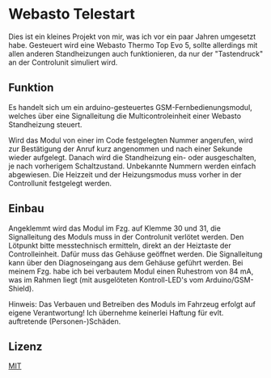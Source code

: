 # Webasto Telestart

Dies ist ein kleines Projekt von  mir, was ich vor ein paar Jahren umgesetzt habe. Gesteuert wird eine Webasto Thermo Top Evo 5, sollte allerdings mit allen anderen Standheizungen auch funktionieren, da nur der "Tastendruck" an der Controlunit simuliert wird. 

## Funktion
Es handelt sich um ein arduino-gesteuertes GSM-Fernbedienungsmodul, welches über eine Signalleitung die Multicontroleinheit einer Webasto Standheizung steuert.

Wird das Modul von einer im Code festgelegten Nummer angerufen, wird zur Bestätigung der Anruf kurz angenommen und nach einer Sekunde wieder aufgelegt. Danach wird die Standheizung ein- oder ausgeschalten, je nach vorherigem Schaltzustand. Unbekannte Nummern werden einfach abgewiesen. Die Heizzeit und der Heizungsmodus muss vorher in der Controllunit festgelegt werden.

## Einbau
Angeklemmt wird das Modul im Fzg. auf Klemme 30 und 31, die Signalleitung des Moduls muss in der Controlunit verlötet werden. Den Lötpunkt bitte messtechnisch ermitteln, direkt an der Heiztaste der Controlleinheit. Dafür muss das Gehäuse geöffnet werden. Die Signalleitung kann über den Diagnoseingang aus dem Gehäuse geführt werden. 
Bei meinem Fzg. habe ich bei verbautem Modul einen Ruhestrom von 84 mA, was im Rahmen liegt (mit ausgelöteten Kontroll-LED's vom Arduino/GSM-Shield).

Hinweis: Das Verbauen und Betreiben des Moduls im Fahrzeug erfolgt auf eigene Verantwortung! Ich übernehme keinerlei Haftung für evlt. auftretende (Personen-)Schäden.

## Lizenz

[MIT](LICENSE.md)
